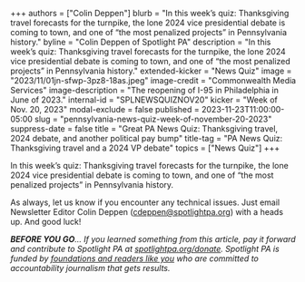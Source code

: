 +++
authors = ["Colin Deppen"]
blurb = "In this week’s quiz: Thanksgiving travel forecasts for the turnpike, the lone 2024 vice presidential debate is coming to town, and one of “the most penalized projects” in Pennsylvania history."
byline = "Colin Deppen of Spotlight PA"
description = "In this week’s quiz: Thanksgiving travel forecasts for the turnpike, the lone 2024 vice presidential debate is coming to town, and one of “the most penalized projects” in Pennsylvania history."
extended-kicker = "News Quiz"
image = "2023/11/01jn-sfwp-3pz8-18as.jpeg"
image-credit = "Commonwealth Media Services"
image-description = "The reopening of I-95 in Philadelphia in June of 2023."
internal-id = "SPLNEWSQUIZNOV20"
kicker = "Week of Nov. 20, 2023"
modal-exclude = false
published = 2023-11-23T11:00:00-05:00
slug = "pennsylvania-news-quiz-week-of-november-20-2023"
suppress-date = false
title = "Great PA News Quiz: Thanksgiving travel, 2024 debate, and another political pay bump"
title-tag = "PA News Quiz: Thanksgiving travel and a 2024 VP debate"
topics = ["News Quiz"]
+++

In this week’s quiz: Thanksgiving travel forecasts for the turnpike, the lone 2024 vice presidential debate is coming to town, and one of “the most penalized projects” in Pennsylvania history.

<div data-tf-live="01HFS5TPTDZNNK7PV48PN752KC"></div><script src="//embed.typeform.com/next/embed.js"></script>

As always, let us know if you encounter any technical issues. Just email Newsletter Editor Colin Deppen (cdeppen@spotlightpa.org) with a heads up. And good luck!

<strong><em>BEFORE YOU GO</em></strong><em>… If you learned something from this article, pay it forward and contribute to Spotlight PA at </em><a href="https://www.spotlightpa.org/donate"><em>spotlightpa.org/donate</em></a><em>. Spotlight PA is funded by </em><a href="https://www.spotlightpa.org/support"><em>foundations and readers like you</em></a><em> who are committed to accountability journalism that gets results.</em>
